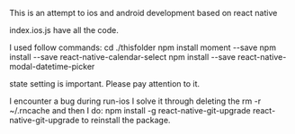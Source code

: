 This is an attempt to ios and android development based on react native

index.ios.js have all the code.

I used follow commands:
cd ./thisfolder
npm install moment --save
npm install --save react-native-calendar-select
npm install --save react-native-modal-datetime-picker

state setting is important. Please pay attention to it.

I encounter a bug during run-ios
I solve it through deleting the 
rm -r ~/.rncache
and then I do:
npm install -g react-native-git-upgrade
react-native-git-upgrade
to reinstall the package. 
